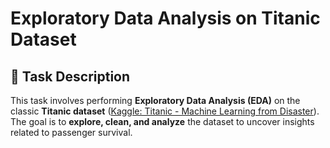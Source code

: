 # Exploratory Data Analysis on Titanic Dataset

## 📌 Task Description  

This task involves performing **Exploratory Data Analysis (EDA)** on the classic **Titanic dataset** ([Kaggle: Titanic - Machine Learning from Disaster](https://www.kaggle.com/c/titanic)).  
The goal is to **explore, clean, and analyze** the dataset to uncover insights related to passenger survival.  
